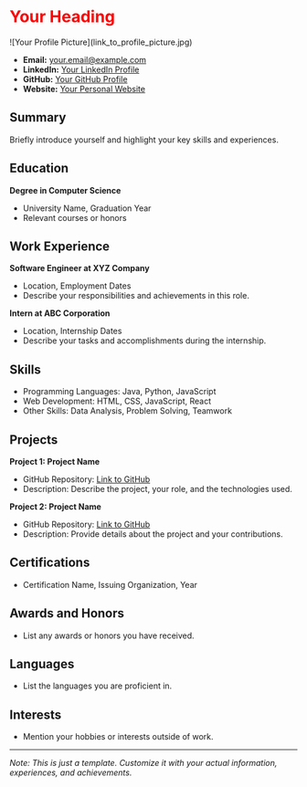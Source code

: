 <link rel="stylesheet" href="_assets/style.css">
<h1 style="color: red;">Your Heading</h1>
![Your Profile Picture](link_to_profile_picture.jpg)


- **Email:** your.email@example.com
- **LinkedIn:** [Your LinkedIn Profile](https://www.linkedin.com/in/yourusername/)
- **GitHub:** [Your GitHub Profile](https://github.com/yourusername)
- **Website:** [Your Personal Website](https://www.yourwebsite.com)

## Summary

Briefly introduce yourself and highlight your key skills and experiences.

## Education

**Degree in Computer Science**
- University Name, Graduation Year
- Relevant courses or honors

## Work Experience

**Software Engineer at XYZ Company**
- Location, Employment Dates
- Describe your responsibilities and achievements in this role.

**Intern at ABC Corporation**
- Location, Internship Dates
- Describe your tasks and accomplishments during the internship.

## Skills

- Programming Languages: Java, Python, JavaScript
- Web Development: HTML, CSS, JavaScript, React
- Other Skills: Data Analysis, Problem Solving, Teamwork

## Projects

**Project 1: Project Name**
- GitHub Repository: [Link to GitHub](https://github.com/yourusername/project1)
- Description: Describe the project, your role, and the technologies used.

**Project 2: Project Name**
- GitHub Repository: [Link to GitHub](https://github.com/yourusername/project2)
- Description: Provide details about the project and your contributions.

## Certifications

- Certification Name, Issuing Organization, Year

## Awards and Honors

- List any awards or honors you have received.

## Languages

- List the languages you are proficient in.

## Interests

- Mention your hobbies or interests outside of work.

---

*Note: This is just a template. Customize it with your actual information, experiences, and achievements.*

